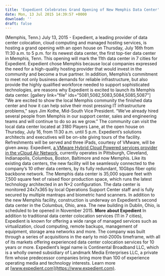 ```yaml
---
title: 'Expedient Celebrates Grand Opening of New Memphis Data Center'
date: Mon, 13 Jul 2015 14:39:57 +0000
download: ''
draft: false
---
```


(Memphis, Tenn.) July 13, 2015 - Expedient, a leading provider of data center colocation, cloud computing and managed hosting services, is hosting a grand opening with an open house on Thursday, July 16th from 11:30 a.m. to 5 p.m. for its newest data center, the first top-tier data center in Memphis, Tenn. This opening will mark the 11th data center in 7 cities for Expedient. Expedient chose Memphis because local companies expressed the need for a high-quality hosting provider that would invest in the community and become a true partner. In addition, Memphis’s commitment to meet not only business demands for reliable infrastructure, but also provide the highly qualified workforce needed to support sophisticated technologies, are reasons why Expedient is excited to launch its Memphis data center. \[gallery link="file" ids="5081,5082,5083,5084,5085,5087"\] "We are excited to show the local Memphis community the finished data center and how it can help solve their most pressing IT infrastructure problems," says Jim Kothe, Mid-South Vice President. “We’ve already hired several people from Memphis in our support center, sales and engineering teams and will continue to do so as we grow.” The community can visit the local data center located at 3180 Players Lane, at the open house on Thursday, July 16, from 11:30 a.m. until 5 p.m. Expedient’s solutions architects and executives will be on-site giving tours of the facility. Refreshments will be served and three iPads, courtesy of VMware, will be given away. Expedient, [a VMware Hybrid Cloud Powered services provider in the vCloud Air Network](http://vcloudproviders.vmware.com/providers/Continental-Broadband-LLC), currently operates in Pittsburgh, Cleveland, Indianapolis, Columbus, Boston, Baltimore and now Memphis. Like its existing data centers, the new facility will be seamlessly connected to the company’s 10 other data centers, by its fully redundant, 10Gbps fiber optic backbone network. The Memphis data center is 35,000 square feet with 7,500 square feet of raised floor production space, which runs the latest technology architected in an N+2 configuration. The data center is monitored 24x7x365 by local Operations Support Center staff and is fully secured by multiple mantraps and biometric hand scanners. In addition to the new Memphis facility, construction is underway on Expedient’s second data center in the Columbus, Ohio, area. The new building in Dublin, Ohio, is scheduled to be opened in November 2015. **More** **about Expedient** In addition to traditional data center colocation services (11 in 7 cities), Expedient is known for offering a wide range of managed services such as virtualization, cloud computing, remote backups, management of equipment, storage area networks and more. The company was built through a series of acquisitions in the early to mid-2000s timeframe, with all of its markets offering experienced data center colocation services for 10 years or more. Expedient’s legal name is Continental Broadband LLC, which is a wholly owned subsidiary of Landmark Media Enterprises LLC, a private firm whose predecessor companies bring more than 100 of experience operating media and technology interests. Learn more at [www.expedient.com](https://www.expedient.com).